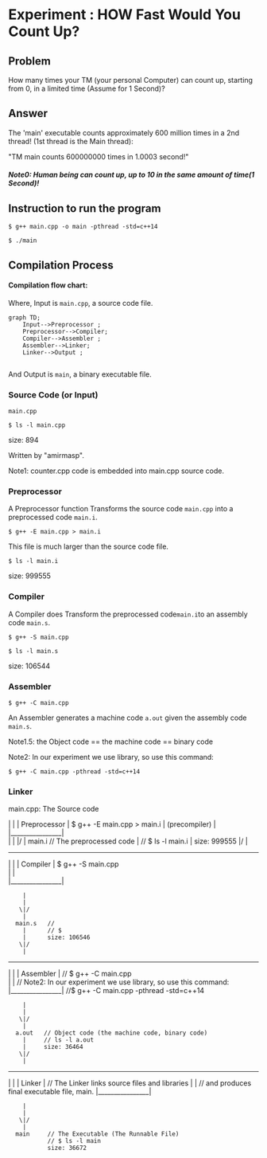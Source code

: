 # Experiment : HOW Fast Would You Count Up? 
## Problem
How many times your TM (your personal Computer) can 
count up, starting from 0, in a limited time (Assume for 1 Second)?

## Answer
The 'main' executable counts approximately 600 million times
in a 2nd thread! (1st thread is the Main thread):

"TM main counts 600000000 times in 1.0003 second!"
##### Note0: Human being can count up, up to 10 in the same amount of time(1 Second)!    

## Instruction to run the program
`$ g++ main.cpp -o main -pthread -std=c++14`

`$ ./main`

  

## Compilation Process
#### Compilation flow chart:

Where, Input is `main.cpp`, a source code file. 
```mermaid
graph TD;
    Input-->Preprocessor ;
    Preprocessor-->Compiler;
    Compiler-->Assembler ;
    Assembler-->Linker;
    Linker-->Output ;
    
```
And Output is `main`, a binary executable file.
### Source Code (or Input)

`main.cpp`

`$ ls -l main.cpp`

size: 894


Written by "amirmasp".

 Note1: counter.cpp code is embedded into main.cpp source code. 

### Preprocessor


A Preprocessor function Transforms the source code `main.cpp` into a preprocessed code `main.i`.

`$ g++ -E main.cpp > main.i`

This file is much larger than the source code file.

`$ ls -l main.i`

size: 999555




### Compiler

A Compiler does Transform the preprocessed code`main.i`to an assembly code `main.s`.

`$ g++ -S main.cpp`

`$ ls -l main.s` 

size: 106544

### Assembler

`$ g++ -C main.cpp`

An Assembler generates a machine code `a.out` given the assembly code `main.s`.

Note1.5: the Object code == the machine code == binary code

Note2: In our experiment we use <thread> library, so use this command:
 
`$ g++ -C main.cpp -pthread -std=c++14` 






### Linker



   main.cpp: The Source code       
    
|                |
|  Preprocessor  |    $ g++ -E main.cpp > main.i 
|  (precompiler) |    
|________________|      
        |
        |
       \|/
        |
      main.i   // The preprocessed code
        |      // $ ls -l main.i
        |      size: 999555
       \|/
        |
__________________
|                |
|   Compiler     |    $ g++ -S main.cpp  
|                |  
|________________|

        |
        |
       \|/
        |
      main.s   // 
        |      // $ 
        |      size: 106546
       \|/
        |
__________________
|                |
|   Assembler    |   // $ g++ -C main.cpp  
|                |  // Note2: In our experiment we use <thread> library, so use this command:
|________________|  //$ g++ -C main.cpp -pthread -std=c++14

        |
        |
       \|/
        |
      a.out   // Object code (the machine code, binary code)
        |     // ls -l a.out
        |     size: 36464
       \|/
        |
__________________
|                |
|     Linker     |    // The Linker links source files and libraries
|                |    // and produces final executable file, main. 
|________________|

        |
        |
       \|/
        |
      main     // The Executable (The Runnable File)
               // $ ls -l main
               size: 36672 
